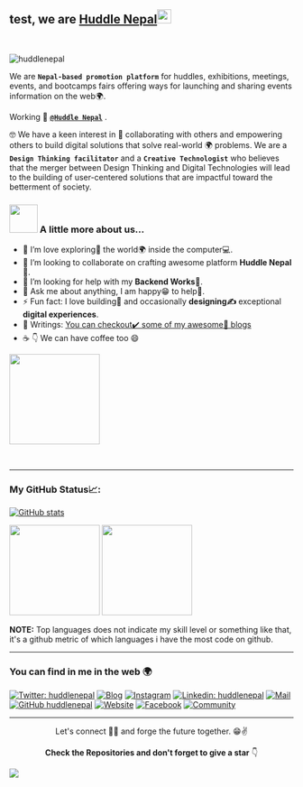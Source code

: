 <h2> test, we are <a href="https://huddlenepal.com">Huddle Nepal</a><img src="https://media.giphy.com/media/hvRJCLFzcasrR4ia7z/giphy.gif" width="25px"></h2>

<br/>
<p align="left"> <img src="https://komarev.com/ghpvc/?username=huddlenepal&label=Profile Views&color=blue&style=plastic" alt="huddlenepal" /> </p>

We are **`Nepal-based promotion platform`** for huddles, exhibitions, meetings, events, and bootcamps fairs offering ways for launching and sharing events information on the web🌍.

Working 💼 [**`@Huddle Nepal`**](https://www.huddlenepal.com/) .

🤓 We have a keen interest in 🤝 collaborating with others and empowering others to build digital solutions that solve real-world 🌍 problems. We are a **`Design Thinking facilitator`** and a **`Creative Technologist`** who believes that the merger between Design Thinking and Digital Technologies will lead to the building of user-centered solutions that are impactful toward the betterment of society.

### <img src="https://media.giphy.com/media/VgCDAzcKvsR6OM0uWg/giphy.gif" width="50"> A little more about us...

- 🔭 I’m love exploring🔭 the world🌍 inside the computer💻.
- 👯 I’m looking to collaborate on crafting awesome platform **Huddle Nepal🤝**.
- 🤔 I’m looking for help with my **Backend Works🤙**.
- 💬 Ask me about anything, I am happy😁 to help👯.
- ⚡ Fun fact: I love building🧱 and occasionally **designing✍️** exceptional **digital experiences**.
- 📝 Writings: [You can checkout✔️ some of my awesome🥳 blogs](https://blog.huddlenepal.com/)
- ☕ 👇 We can have coffee too 😄

<a href="https://www.buymeacoffee.com/saugatrimal"> <img width="160" src="https://img.shields.io/badge/-%E2%98%95%20Buy%20me%20a%20coffee-fd0?style=flat"> </a>

<br>

---

### My GitHub Status📈:

[![GitHub stats](https://github-readme-streak-stats.herokuapp.com/?user=huddlenepal&theme=radical)](https://github.com/saugat-rimal)

<p>
  <img height="160em" src="https://github-readme-stats.vercel.app/api?username=huddlenepal&show_icons=true&hide_border=true&&count_private=true&include_all_commits=true&theme=radical" />
  <img height="160em" src="https://github-readme-stats.vercel.app/api/top-langs/?username=huddlenepal&count_private=true&include_all_commits=true&show_icons=true&hide_border=true&hide=html&layout=compact&langs_count=8&theme=radical"/>
</p>

**NOTE:** Top languages does not indicate my skill level or something like that, it's a github metric of which languages i have the most code on github.

---

### You can find in me in the web 🌍

[![Twitter: huddlenepal](https://img.shields.io/twitter/follow/huddlenepal?style=social)](https://twitter.com/huddlenepal)
[![Blog](https://img.shields.io/badge/-hashnode-darkblue?style=flat&logo=hashnode&logoColor=white)](https://blog.huddlenepal.com/)
[![Instagram](http://img.shields.io/badge/-Instagram-E4405F?style=flat&logo=instagram&logoColor=white)](https://www.instagram.com/huddlenepal/)
[![Linkedin: huddlenepal](https://img.shields.io/badge/-LinkedIn-blue?style=flat-square&logo=Linkedin&logoColor=white&link=https://www.linkedin.com/in/saugatrimal/)](https://www.linkedin.com/in/saugatrimal/)
[![Mail](https://img.shields.io/badge/-Gmail-D14836?style=flat&logo=gmail&logoColor=white)](mailto:huddlenepal@gmail.com)
[![GitHub huddlenepal](https://img.shields.io/github/followers/saugat-rimal?label=follow&style=social)](https://github.com/huddlenepal)
[![Website](http://img.shields.io/badge/-Portfolio%20Website-ffffff?style=flat&logo=data%3Aimage%2Fpng%3Bbase64%2CiVBORw0KGgoAAAANSUhEUgAAABAAAAAQCAYAAAAf8%2F9hAAAABHNCSVQICAgIfAhkiAAAAAlwSFlzAAAAdgAAAHYBTnsmCAAAABl0RVh0U29mdHdhcmUAd3d3Lmlua3NjYXBlLm9yZ5vuPBoAAAEYSURBVDiNxdHNK4RRFMfxzzMzhVJeirKwIZKVyG4WY22nrCwoG%2FkHbGYzO%2FkfLKysZSHFgmxtKCJkNTLEyEtZTGPx3KnpaWSS8q3bOffcc37ndC7%2FTYRldKKCdMJ%2Bxwbm8QJ57GMOV5jFaRD5iXyEHZzjCb24D7bYhEAugwOsNpHciCiNa7wlHiYTE%2FSggHEM4CTEsynxMmAME8GfRg6D4f6Kh%2BDf1HdKBTsaio4xhAscYhH96K4Ty2IF64hqAo%2FoQitmsIV2tKCMEs7QFk4ae6jWBEpYwzAy%2BAh%2BIYzfh6nQoBUj2BSUsjjCe5jkUrzUIj7rdvAs%2Fuo7bIu%2F%2BzYTOtaohIQkVew2iC9EWEJHg8dmKP%2By7g%2F5Ahl%2FO9wcY8OAAAAAAElFTkSuQmCC&logoColor=white)](https://huddlenepal.com/)
[![Facebook](https://img.shields.io/badge/-Facebook-2962ff?style=flat&logo=facebook&logoColor=white&link=https://www.facebook.com/saugatrimal.pro/)](https://www.facebook.com/huddlenepal/)
[![Community](https://img.shields.io/badge/-Community-2962ff?style=flat&logo=facebook&logoColor=white&link=https://www.facebook.com/huddlenepal/)](https://www.facebook.com/groups/huddlenepal)

---

<div align="center">  
      
 
Let's connect 👨‍💻 and forge the future together. 😁✌

**Check the Repositories and don't forget to give a star** 👇

<!--
Want to give some Credit. Simply uncomment the next line
Github Profile Readme Inspired by [@saugat-rimal](https://github.com/saugat-rimal)
-->

</div>

![](https://hit.yhype.me/github/profile?user_id=86593756)
